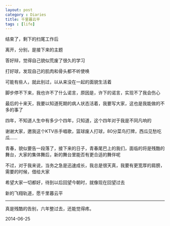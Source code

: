 ```yaml
---
layout: post
category : Diaries
title: 千里暮云平
tags : [life]
---
```



结束了，剩下的扫尾工作后

 

离开，分别，是接下来的主题

 

答好辩，觉得自己貌似荒废了很久的学习

 

打好球，发现自己的肌肉和骨头都不听使唤

 

可能有些人，就此别过，以从来没在一起的面貌生活着

 

脚步停不下来，我也许不了什么诺言，原因是，许下的诺言，实现不了我会伤心

 

最后的十来天，我要以知道死期的病人状态活着，我要写大家，这也是我能做的不多的事了

 

四年，不知道人生中有多少个四年，只知道，这个四年对于我是不同凡响的

 

谢谢大家，邀我这个KTV杀手唱歌，篮球废人打球，80分菜鸟打牌，西瓜见愁吃瓜……

 

青春，貌似要告一段落了，接下来的日子，青春尾巴上的我们，面临的将是残酷的舞台，大家的集体舞后，新的舞台里能否有更合适的舞伴呢

 

不过，对于我来说，当务之急是迅速成长，我总是很天真，我要有更宽厚的肩膀，需要的时候，借给大家

 

希望大家一切都好，待到以后回望今朝时，就像现在回望过去

 

新的飞翔轨道，愿千里暮云平

---

真是残酷的告别，六年整过去，还能觉得疼。

2014-06-25